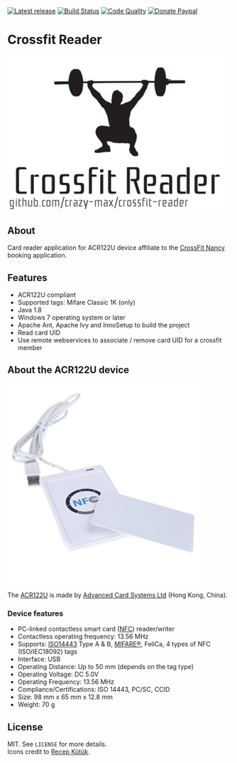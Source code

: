 [![Latest release](https://img.shields.io/github/release/crazy-max/crossfit-reader.svg?style=flat-square)](https://github.com/crazy-max/crossfit-reader/releases)
[![Build Status](https://img.shields.io/travis/crazy-max/crossfit-reader/master.svg?style=flat-square)](https://travis-ci.org/crazy-max/crossfit-reader)
[![Code Quality](https://img.shields.io/codacy/grade/6763a20f5eb9423b9b0cf06738c85a4e.svg?style=flat-square)](https://www.codacy.com/app/crazy-max/crossfit-reader)
[![Donate Paypal](https://img.shields.io/badge/donate-paypal-blue.svg?style=flat-square)](https://www.paypal.me/crazyws)

# Crossfit Reader

![](res/logo.png?raw=true)

## About

Card reader application for ACR122U device affiliate to the [CrossFit Nancy](http://www.crossfit-nancy.fr/) booking application.

## Features

* ACR122U compliant
* Supported tags: Mifare Classic 1K (only)
* Java 1.8
* Windows 7 operating system or later
* Apache Ant, Apache Ivy and InnoSetup to build the project 
* Read card UID
* Use remote webservices to associate / remove card UID for a crossfit member

## About the ACR122U device

![Yosoo ACR122U](res/acr122u.jpg?raw=true)

The [ACR122U](http://www.acs.com.hk/en/products/3/acr122u-usb-nfc-reader/) is made by [Advanced Card Systems Ltd](http://www.acs.com.hk/) (Hong Kong, China).

### Device features

* PC-linked contactless smart card ([NFC](http://en.wikipedia.org/wiki/Near_field_communication)) reader/writer
* Contactless operating frequency: 13.56 MHz
* Supports: [ISO14443](http://en.wikipedia.org/wiki/ISO/IEC_14443) Type A & B, [MIFARE®](http://en.wikipedia.org/wiki/MIFARE), FeliCa, 4 types of NFC (ISO/IEC18092) tags
* Interface: USB
* Operating Distance: Up to 50 mm (depends on the tag type)
* Operating Voltage: DC 5.0V
* Operating Frequency: 13.56 MHz
* Compliance/Certifications: ISO 14443, PC/SC, CCID
* Size: 98 mm x 65 mm x 12.8 mm
* Weight: 70 g

## License

MIT. See `LICENSE` for more details.<br />
Icons credit to [Recep Kütük](http://recepkutuk.com/).
